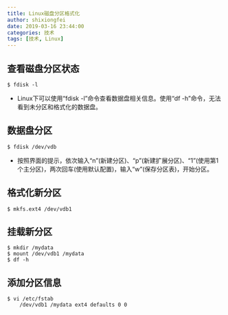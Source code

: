 ```yaml
---
title: Linux磁盘分区格式化
author: shixiongfei
date: 2019-03-16 23:44:00
categories: 技术
tags: [技术, Linux]
---
```


## 查看磁盘分区状态

```shell
$ fdisk -l
```

- Linux下可以使用“fdisk -l”命令查看数据盘相关信息。使用“df -h”命令，无法看到未分区和格式化的数据盘。

## 数据盘分区

```shell
$ fdisk /dev/vdb
```

- 按照界面的提示，依次输入“n”(新建分区)、“p”(新建扩展分区)、“1”(使用第1个主分区)，两次回车(使用默认配置)，输入“w”(保存分区表)，开始分区。

## 格式化新分区

```shell
$ mkfs.ext4 /dev/vdb1
```

## 挂载新分区

```shell
$ mkdir /mydata
$ mount /dev/vdb1 /mydata
$ df -h
```

## 添加分区信息

```shell
$ vi /etc/fstab
    /dev/vdb1 /mydata ext4 defaults 0 0
```

